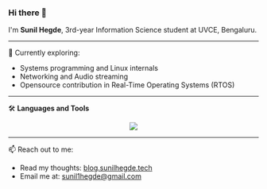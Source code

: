### Hi there 👋

I'm **Sunil Hegde**, 3rd-year Information Science student at UVCE, Bengaluru.

---

🌱 Currently exploring:  
- Systems programming and Linux internals  
- Networking and Audio streaming
- Opensource contribution in Real-Time Operating Systems (RTOS)

---

🛠️ **Languages and Tools**  
<p align="center">
  <a href="https://skillicons.dev">
    <img src="https://skillicons.dev/icons?i=c,cpp,py,bash,java,html,css,js,ts,react,firebase,flask" />
  </a>
</p>

---

📫 Reach out to me:
- Read my thoughts: [blog.sunilhegde.tech](https://blog.sunilhegde.tech/)
- Email me at: [sunil1hegde@gmail.com](mailto:sunil1hegde@gmail.com)
